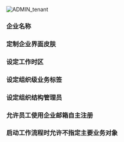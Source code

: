 ![ADMIN_tenant](https://cdn.jsdelivr.net/gh/cnshsliu/static.xhw.mtc/img/doc/admin_tenant.png)

### 企业名称

### 定制企业界面皮肤

### 设定工作时区

### 设定组织级业务标签

### 设定组织结构管理员

### 允许员工使用企业邮箱自主注册

### 启动工作流程时允许不指定主要业务对象
